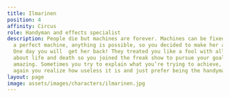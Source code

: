 ```yaml
---
title: Ilmarinen
position: 4
affinity: Circus
role: Handyman and effects specialist
description: People die but machines are forever. Machines can be fixed, and with
  a perfect machine, anything is possible, so you decided to make her anew from metal.
  One day you will  get her back! They treated you like a fool with all your ideas
  about life and death so you joined the freak show to pursue your goal. It will be
  amazing. Sometimes you try to explain what you’re trying to achieve, but again and
  again you realize how useless it is and just prefer being the handyman.
layout: page
image: assets/images/characters/ilmarinen.jpg
---
```


